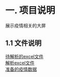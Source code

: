 # 一. 项目说明
展示疫情相关的大屏

## 1.1 文件说明
[待解析的excel文件](excel_parse/covid-19_vaccinated.xlsx)   
[解析excel文件](excel_parse/standard_data.py)  
[准备的疫情数据](datas.py)   
